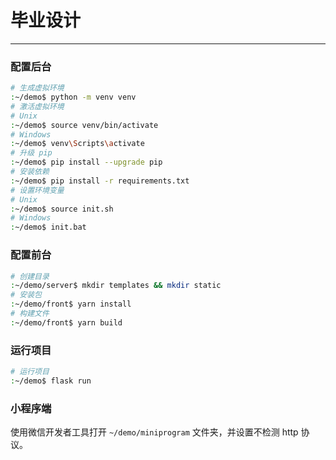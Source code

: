 # 毕业设计
------

### 配置后台

```bash
# 生成虚拟环境
:~/demo$ python -m venv venv  
# 激活虚拟环境
# Unix
:~/demo$ source venv/bin/activate
# Windows
:~/demo$ venv\Scripts\activate
# 升级 pip
:~/demo$ pip install --upgrade pip
# 安装依赖
:~/demo$ pip install -r requirements.txt
# 设置环境变量
# Unix
:~/demo$ source init.sh
# Windows
:~/demo$ init.bat
```

### 配置前台

```bash
# 创建目录
:~/demo/server$ mkdir templates && mkdir static
# 安装包
:~/demo/front$ yarn install
# 构建文件
:~/demo/front$ yarn build
```

### 运行项目

```bash
# 运行项目
:~/demo$ flask run
```



### 小程序端

使用微信开发者工具打开 `~/demo/miniprogram` 文件夹，并设置不检测 http 协议。
